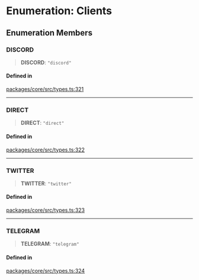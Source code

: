 # Enumeration: Clients

## Enumeration Members

### DISCORD

> **DISCORD**: `"discord"`

#### Defined in

[packages/core/src/types.ts:321](https://github.com/ai16z/eliza/blob/main/packages/core/src/types.ts#L321)

***

### DIRECT

> **DIRECT**: `"direct"`

#### Defined in

[packages/core/src/types.ts:322](https://github.com/ai16z/eliza/blob/main/packages/core/src/types.ts#L322)

***

### TWITTER

> **TWITTER**: `"twitter"`

#### Defined in

[packages/core/src/types.ts:323](https://github.com/ai16z/eliza/blob/main/packages/core/src/types.ts#L323)

***

### TELEGRAM

> **TELEGRAM**: `"telegram"`

#### Defined in

[packages/core/src/types.ts:324](https://github.com/ai16z/eliza/blob/main/packages/core/src/types.ts#L324)
